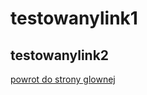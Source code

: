 # testowanylink1
## testowanylink2
[powrot do strony glownej](https://bartosz-lesniewski.github.io/)
